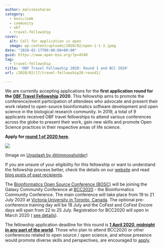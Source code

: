 ```yaml
---
author: malvikasharan
category:
  - bosc/ismb
  - community
  - obf
  - travel-fellowship
cover:
  alt: Call for application is open
  image: wp-content/uploads/2020/02/open-1-1-3.jpeg
date: "2020-02-17T09:00:00+00:00"
guid: https://www.open-bio.org/?p=4540
tag:
  - travel-fellowship
title: 'OBF Travel Fellowship 2020: Round 1 and BCC 2020'
url: /2020/02/17/travel-fellowship20-round1/

---
```

We are currently accepting applications for the **first application round for the [OBF Travel Fellowship](/travel-awards/) 2020**. This fellowship aims to promote the conference/event participation of attendees who advocate and present their work related to open-source bioinformatics software development and open science in the biological research community. In 2019, a total of 9 applicants received OBF travel fellowships to attend various conferences across the globe to present their work, gain new skills and promote Open Science practices in their respective areas of life science.

**Apply for [round 1 of 2020 here](https://docs.google.com/forms/d/e/1FAIpQLScCYMt_Id9FSKzHtOxyBgiOIXa61CLiveqh5JLx5rQsFoW8fA/viewform).**

![](wp/wp-content/uploads/2020/02/open-1-1-3.jpeg)

(Image on [Unsplash by @timmossholder](https://unsplash.com/photos/ZYBl6VnUd_0))

If you are unsure of your eligibility for this fellowship or want to understand the fellowship process better, check the details on our [website](/travel-awards/) and read [blog posts of past recipients](/category/travel-fellowship/).

The [Bioinformatics Open Source Conference (BOSC)](/events/bosc/) will be joining the Galaxy Community Conference at [BCC2020](https://bcc2020.github.io/) \- the Bioinformatics Community Conference. The main conference will take place from 19 to 21 July 2020 at [Victoria University in Toronto, Canada](https://bcc2020.github.io/location/). The optional pre-conference training day will be 18 July and the CoFest and CoFest Encore days will span from 22 to 25 July. Registration for BCC2020 will open in March 2020 ( [see details](https://bcc2020.github.io/Registration/)).

The fellowship application deadline for this round is **[1 April 2020, midnight in any part of the world](https://www.timeanddate.com/countdown/to?iso=20200401T23&p0=63&font=cursive&csz=1)**. Those who plan to attend BCC2020 or other conferences related to open source / open science, and whose presence would promote diverse skills and perspectives, are encouraged to [apply](/travel-awards/).
